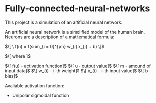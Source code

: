 # Fully-connected-neural-networks

This project is a simulation of an artificial neural network.

An artificial neural network is a simplified model of the human brain. Neurons are a description of a mathematical formula:

$`\[ \ f(u) = f(sum_{i = 0}^{\m} w_{i} x_{j} + b) \]`$

$`\[ where ]`$

$`\[ f(u) - activation function]`$
$`\[ u - output value]`$
$`\[ m - amound of input data]`$
$`\[ w_{i} - i-th weight]`$
$`\[ x_{i} - i-th input value]`$
$`\[ b - bias]`$

Avaliable activation function:
- Unipolar sigmoidal function

